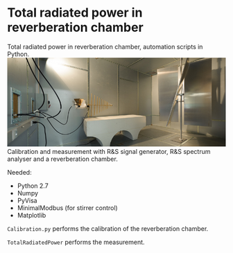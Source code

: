 # Total radiated power in reverberation chamber
Total radiated power in reverberation chamber, automation scripts in Python.
![](./img/RC.jpg )
Calibration and measurement with R&S signal generator, R&S spectrum analyser and a reverberation chamber.


Needed:
- Python 2.7
- Numpy
- PyVisa
- MinimalModbus (for stirrer control)
- Matplotlib



`Calibration.py` performs the calibration of the reverberation chamber.

`TotalRadiatedPower` performs the measurement.
